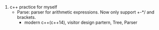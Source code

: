 1. c++ practice for myself
    - Parse: parser for arithmetic expressions. Now only support +-\*/ and brackets.
        - modern c++(c++14), visitor design partern, Tree, Parser
